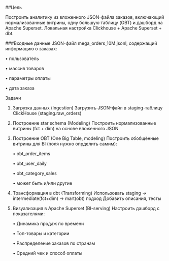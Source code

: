 ##Цель

Построить аналитику из вложенного JSON-файла заказов, включающий нормализованные витрины, одну большую таблицу (OBT) и дашборд на Apache Superset.  Локальная настройка Clickhouse + Apache Superset + dbt.

###Входные данные
JSON-файл mega_orders_10M.jsonl, содержащий информацию о заказах:

•	пользователь

•	массив товаров

•	параметры оплаты

•	дата заказа

Задачи
1. Загрузка данных (Ingestion)
Загрузить JSON-файл в staging-таблицу ClickHouse (staging.raw_orders)
2. Построение star schema (Modeling)
Построить нормализованные витрины (fct + dim) на основе вложенного JSON
3. Построение OBT (One Big Table, modeling)
Построить обобщённые витрины для BI (поля нужно опрделить самим):

    •	obt_order_items 

    •	obt_user_daily 

    •	obt_category_sales

    •	может быть и/или другие
   

5. Трансформация в dbt (Transforming)
Использовать staging -> intermediate(fct+dim) ->  mart(obt)  подход
Добавить описания, тесты
6. Визуализация в Apache Superset (BI-serving)
Настроить дашборд с показателями:

    •	Динамика продаж по времени
    
    •	Топ-товары и категории
    
    •	Распределение заказов по странам
    
    •	Средний чек и способ оплаты
